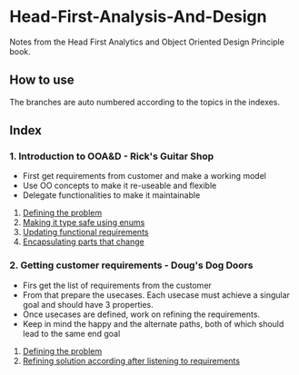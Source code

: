 # Head-First-Analysis-And-Design

Notes from the Head First Analytics and Object Oriented Design Principle book.

## How to use

The branches are auto numbered according to the topics in the indexes.

## Index

### 1. Introduction to OOA&D - Rick's Guitar Shop

* First get requirements from customer and make a working model
* Use OO concepts to make it re-useable and flexible
* Delegate functionalities to make it maintainable

1. [Defining the problem](https://github.com/Saumya-Bhatt/Head-First-Analysis-And-Design/tree/1.1-ricks-guitar-shop) 
2. [Making it type safe using enums](https://github.com/Saumya-Bhatt/Head-First-Analysis-And-Design/tree/1.2-ricks-guitar-shop)
3. [Updating functional requirements](https://github.com/Saumya-Bhatt/Head-First-Analysis-And-Design/tree/1.3-ricks-guitar-shop)
4. [Encapsulating parts that change](https://github.com/Saumya-Bhatt/Head-First-Analysis-And-Design/tree/1.3-ricks-guitar-shop)

### 2. Getting customer requirements - Doug's Dog Doors

* Firs get the list of requirements from the customer
* From that prepare the usecases. Each usecase must achieve a singular goal and should have 3 properties.
* Once usecases are defined, work on refining the requirements.
* Keep in mind the happy and the alternate paths, both of which should lead to the same end goal

1. [Defining the problem](https://github.com/Saumya-Bhatt/Head-First-Analysis-And-Design/tree/2.1-dougs-dog-doors)
2. [Refining solution according after listening to requirements](https://github.com/Saumya-Bhatt/Head-First-Analysis-And-Design/tree/2.1-dougs-dog-doors)
